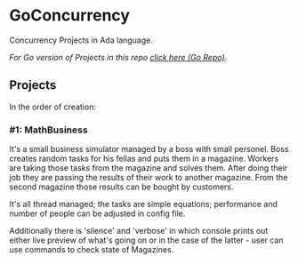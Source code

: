 # GoConcurrency
Concurrency Projects in Ada language.

*For Go version of Projects in this repo [click here (Go Repo)](https://github.com/Luzkan/GoConcurrency).*

## Projects
In the order of creation:

### #1: MathBusiness 
It's a small business simulator managed by a boss with small personel. 
Boss creates random tasks for his fellas and puts them in a magazine.
Workers are taking those tasks from the magazine and solves them.
After doing their job they are passing the results of their work to another magazine.
From the second magazine those results can be bought by customers. 

It's all thread managed; the tasks are simple equations; performance and number of people can be adjusted in config file.

Additionally there is 'silence' and 'verbose' in which console prints out either live preview of what's going on or in the case of the latter - user can use commands to check state of Magazines.
